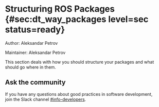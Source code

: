 # Structuring ROS Packages {#sec:dt_way_packages level=sec status=ready}

Author: Aleksandar Petrov

Maintainer: Aleksandar Petrov

<minitoc/>

This section deals with how you should structure your packages and what should go where in them.


## Ask the community

If you have any questions about good practices in software development,
join the Slack channel 
[#info-developers](https://duckietown.slack.com/archives/CMQLLDAF8).
